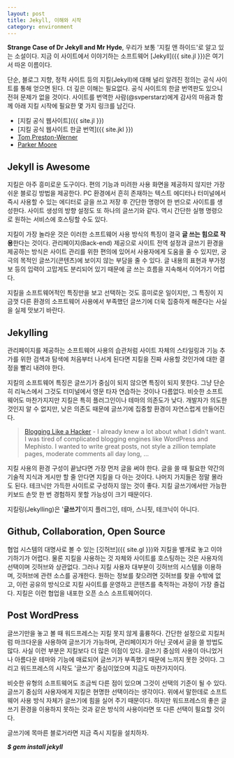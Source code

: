 ```yaml
---
layout: post
title: Jekyll, 이해와 시작
category: environment
---
```


**Strange Case of Dr Jekyll and Mr Hyde**, 우리가 보통 '지킬 앤 하이드'로 알고 있는 소설이다. 지금 이 사이트에서 이야기하는 소프트웨어 [Jekyll]({{ site.jl }})은 여기서 따온 이름이다.

단순, 블로그 지향, 정적 사이트 등의 지킬(Jekyll)에 대해 널리 알려진 정의는 공식 사이트를 통해 얻으면 된다. 더 깊은 이해는 필요없다. 공식 사이트의 한글 번역판도 있으니 전혀 문제가 없을 것이다. 사이트를 번역한 사람(@svperstarz)에게 감사의 마음과 함께 아래 지킬 시작에 필요한 몇 가지 링크를 남긴다.

 - [지킬 공식 웹사이트]({{ site.jl }})
 - [지킬 공식 웹사이트 한글 번역]({{ site.jkl }})
 - [Tom Preston-Werner](http://tom.preston-werner.com)
 - [Parker Moore](https://byparker.com)

## Jekyll is Awesome

지킬은 아주 흥미로운 도구이다. 편의 기능과 미려한 사용 화면을 제공하지 않지만 가장 쉬운 블로깅 방법을 제공한다. PC 환경에서 흔히 존재하는 텍스트 에디터나 터미널에서 즉시 사용할 수 있는 에디터로 글을 쓰고 저장 후 간단한 명령어 한 번으로 사이트를 생성한다. 사이트 생성의 방향 설정도 또 하나의 글쓰기와 같다. 역시 간단한 실행 명령으로 원하는 서비스에 호스팅할 수도 있다.

지킬이 가장 놀라운 것은 이러한 소프트웨어 사용 방식의 특징이 결국 **글 쓰는 힘으로 작용**한다는 것이다. 관리페이지(Back-end) 제공으로 사이트 전역 설정과 글쓰기 환경을 제공하는 방식은 사이트 관리를 위한 편의에 있어서 사용자에게 도움을 줄 수 있지만, 궁극의 목적인 글쓰기(콘텐츠)에 보이지 않는 부담을 줄 수 있다. 글 내용의 표현과 부가정보 등의 입력이 고맙게도 분리되어 있기 때문에 글 쓰는 흐름을 지속해서 이어가기 어렵다.

지킬을 소프트웨어적인 특징만을 보고 선택하는 것도 흥미로운 일이지만, 그 특징이 지금껏 다른 환경의 소프트웨어 사용에서 부족했던 글쓰기에 더욱 집중하게 해준다는 사실을 실제 맛보기 바란다.

## Jekylling

관리페이지를 제공하는 소프트웨어 사용의 습관처럼 사이트 자체의 스타일링과 기능 추가를 위한 검색과 탐색에 처음부터 나서게 된다면 지킬을 진짜 사용할 것인가에 대한 결정을 빨리 내려야 한다.

지킬의 소프트웨어 특징은 글쓰기가 중심이 되지 않으면 특징이 되지 못한다. 그냥 단순히 리눅스에서 그것도 터미널에서 영문 타자 연습하는 것이나 다름없다. 비슷한 소프트웨어도 마찬가지지만 지킬은 특히 플러그인이나 테마의 의존도가 낮다. 개발자가 의도한 것인지 알 수 없지만, 낮은 의존도 때문에 글쓰기에 집중할 환경이 자연스럽게 만들어진다.

 > [Blogging Like a Hacker](http://tom.preston-werner.com/2008/11/17/blogging-like-a-hacker.html) - I already knew a lot about what I didn’t want. I was tired of complicated blogging engines like WordPress and Mephisto. I wanted to write great posts, not style a zillion template pages, moderate comments all day long, ...

지킬 사용의 환경 구성이 끝났다면 가장 먼저 글을 써야 한다. 글을 쓸 때 필요한 약간의 기술적 지식과 게시만 할 줄 안다면 지킬을 다 아는 것이다. 나머지 가지들은 정말 몰라도 된다. 테크닉만 가득한 사이트로 구성하지 않는 것이 좋다. 지킬 글쓰기에서만 가능한 키보드 손맛 한 번 경험하지 못할 가능성이 크기 때문이다.

지킬링(Jekylling)은 '**글쓰기**'이지 플러그인, 테마, 스니핏, 테크닉이 아니다.

## Github, Collaboration, Open Source

협업 시스템의 대명사로 볼 수 있는 [깃허브]({{ site.gl }})와 지킬을 별개로 놓고 이야기하기가 어렵다. 물론 지킬을 사용하는 것 자체와 사이트를 호스팅하는 것은 사용자의 선택이며 깃허브와 상관없다. 그러나 지킬 사용자 대부분이 깃허브의 시스템을 이용하며, 깃허브에 관련 소스를 공개한다. 원하는 정보를 찾으려면 깃허브를 찾을 수밖에 없고, 이런 공유의 방식으로 지킬 사이트를 운영하고 콘텐츠를 축적하는 과정이 가장 즐겁다. 지킬은 이런 협업을 내포한 오픈 소스 소프트웨어이다.

## Post WordPress

글쓰기만을 놓고 볼 때 워드프레스는 지킬 못지 않게 훌륭하다. 간단한 설정으로 지킬처럼 마크다운을 사용하여 글쓰기가 가능하며, 관리페이지가 아닌 곳에서 글을 쓸 방법도 많다. 사실 이런 부분은 지킬보다 더 많은 이점이 있다. 글쓰기 중심의 사용이 아니었거나 아름다운 테마와 기능에 매료되어 글쓰기가 부족했기 때문에 느끼지 못한 것이다. 그리고 워드프레스의 시작도 '글쓰기' 중심이었으며 지금도 마찬가지이다.

비슷한 유형의 소프트웨어도 조금씩 다른 점이 있으며 그것이 선택의 기준이 될 수 있다. 글쓰기 중심의 사용자에게 지킬은 현명한 선택이라는 생각이다. 위에서 말한데로 소프트웨어 사용 방식 자체가 글쓰기에 힘을 실어 주기 때문이다. 하지만 워드프레스의 좋은 글쓰기 환경을 이용하지 못하는 것과 같은 방식의 사용이라면 또 다른 선택이 필요할 것이다.

글쓰기에 목마른 블로거라면 지금 즉시 지킬을 설치하자.

**_$ gem install jekyll_**
